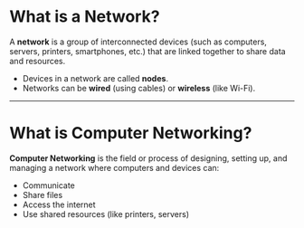 # What is a Network?

A **network** is a group of interconnected devices (such as computers, servers, printers, smartphones, etc.) that are linked together to share data and resources.

- Devices in a network are called **nodes**.
- Networks can be **wired** (using cables) or **wireless** (like Wi-Fi).

---

# What is Computer Networking?

**Computer Networking** is the field or process of designing, setting up, and managing a network where computers and devices can:

- Communicate
- Share files
- Access the internet
- Use shared resources (like printers, servers)